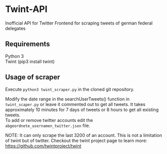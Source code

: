# Twint-API
Inofficial API for Twitter Frontend for scraping tweets of german federal delegates

## Requirements

Python 3  
Twint (pip3 install twint)

## Usage of scraper

Execute `python3 twint_scraper.py` in the cloned git repository.  

Modify the date range in the searchUserTweets() function in `twint_scaper.py` or leave it commented out to get all tweets. It takes approximately 10 minutes for 7 days of tweets or 8 hours to get all existing tweets.  
To add or remove twitter accounts edit the `abgeordnete_usernamen_twitter.json` file.  

NOTE: It can only scrape the last 3200 of an account. This is not a limitation of twint but of twitter. Checkout the twint project page to learn more: https://github.com/twintproject/twint
